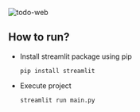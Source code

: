 ![todo-web](https://github.com/aratheunseen/python-mini-apps/assets/62181222/88947abe-7058-452f-9ecc-11c569852f92)

## How to run?

- Install streamlit package using pip

      pip install streamlit

- Execute project

      streamlit run main.py
